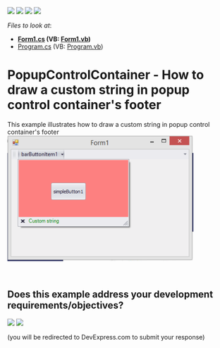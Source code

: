 <!-- default badges list -->
![](https://img.shields.io/endpoint?url=https://codecentral.devexpress.com/api/v1/VersionRange/128617883/14.1.3%2B)
[![](https://img.shields.io/badge/Open_in_DevExpress_Support_Center-FF7200?style=flat-square&logo=DevExpress&logoColor=white)](https://supportcenter.devexpress.com/ticket/details/T265126)
[![](https://img.shields.io/badge/📖_How_to_use_DevExpress_Examples-e9f6fc?style=flat-square)](https://docs.devexpress.com/GeneralInformation/403183)
[![](https://img.shields.io/badge/💬_Leave_Feedback-feecdd?style=flat-square)](#does-this-example-address-your-development-requirementsobjectives)
<!-- default badges end -->
<!-- default file list -->
*Files to look at*:

* **[Form1.cs](./CS/WindowsFormsApplication37/Form1.cs) (VB: [Form1.vb](./VB/WindowsFormsApplication37/Form1.vb))**
* [Program.cs](./CS/WindowsFormsApplication37/Program.cs) (VB: [Program.vb](./VB/WindowsFormsApplication37/Program.vb))
<!-- default file list end -->
# PopupControlContainer - How to draw a custom string in popup control container's footer


This example illustrates how to draw a custom string in popup control container's footer<br /><img src="https://raw.githubusercontent.com/DevExpress-Examples/popupcontrolcontainer-how-to-draw-a-custom-string-in-popup-control-containers-footer-t265126/14.1.3+/media/9ad3b56b-2624-11e5-80bf-00155d62480c.png">

<br/>


<!-- feedback -->
## Does this example address your development requirements/objectives?

[<img src="https://www.devexpress.com/support/examples/i/yes-button.svg"/>](https://www.devexpress.com/support/examples/survey.xml?utm_source=github&utm_campaign=winforms-popupcontrolcontainer-draw-string-in-footer&~~~was_helpful=yes) [<img src="https://www.devexpress.com/support/examples/i/no-button.svg"/>](https://www.devexpress.com/support/examples/survey.xml?utm_source=github&utm_campaign=winforms-popupcontrolcontainer-draw-string-in-footer&~~~was_helpful=no)

(you will be redirected to DevExpress.com to submit your response)
<!-- feedback end -->
